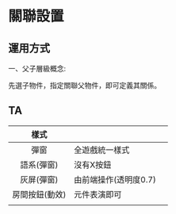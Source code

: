 # 關聯設置

## 運用方式

一、父子層級概念:

先選子物件，指定關聯父物件，即可定義其關係。

## TA

| 樣式 |  |  |
| :---: | :--- | :--- |
| 彈窗 | 全遊戲統一樣式 |  |
| 語系\(彈窗\) | 沒有X按鈕 |  |
| 灰屏\(彈窗\) | 由前端操作\(透明度0.7\) |  |
| 房間按鈕\(動效\) | 元件表演即可 |  |
|  |  |  |

